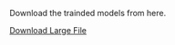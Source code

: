 Download the trainded models from here. 

[Download Large File](https://drive.google.com/drive/folders/124nMx_d7lAue9ISU2IVpw2vQ4L9hIZBN?usp=sharing)

